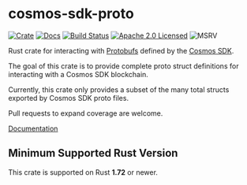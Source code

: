 # cosmos-sdk-proto

[![Crate][crate-image]][crate-link]
[![Docs][docs-image]][docs-link]
[![Build Status][build-image]][build-link]
[![Apache 2.0 Licensed][license-image]][license-link]
![MSRV][rustc-image]

Rust crate for interacting with [Protobufs] defined by the [Cosmos SDK].

The goal of this crate is to provide complete proto struct definitions for interacting
with a Cosmos SDK blockchain.

Currently, this crate only provides a subset of the many total structs exported by
Cosmos SDK proto files.

Pull requests to expand coverage are welcome.

[Documentation][docs-link]

## Minimum Supported Rust Version

This crate is supported on Rust **1.72** or newer.

[//]: # "badges"
[crate-image]: https://img.shields.io/crates/v/cosmos-sdk-proto?logo=rust
[crate-link]: https://crates.io/crates/cosmos-sdk-proto
[docs-image]: https://docs.rs/cosmos-sdk-proto/badge.svg
[docs-link]: https://docs.rs/cosmos-sdk-proto/
[build-image]: https://github.com/cosmos/cosmos-rust/workflows/cosmos-sdk-proto/badge.svg
[build-link]: https://github.com/cosmos/cosmos-rust/actions/workflows/cosmos-sdk-proto.yml
[license-image]: https://img.shields.io/badge/license-Apache2.0-blue.svg
[license-link]: https://github.com/cosmos/cosmos-rust/blob/master/LICENSE
[rustc-image]: https://img.shields.io/badge/rustc-1.72+-blue.svg

[//]: # "links"
[Protobufs]: https://github.com/cosmos/cosmos-sdk/tree/master/proto/
[Cosmos SDK]: https://github.com/cosmos/cosmos-sdk
